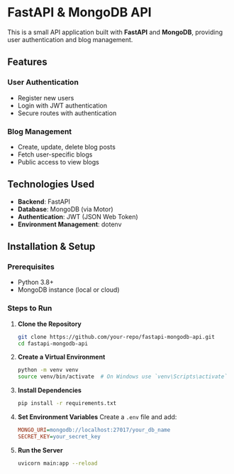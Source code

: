 # FastAPI & MongoDB API

This is a small API application built with **FastAPI** and **MongoDB**, providing user authentication and blog management.

## Features

### User Authentication
- Register new users
- Login with JWT authentication
- Secure routes with authentication

### Blog Management
- Create, update, delete blog posts
- Fetch user-specific blogs
- Public access to view blogs

## Technologies Used
- **Backend**: FastAPI
- **Database**: MongoDB (via Motor)
- **Authentication**: JWT (JSON Web Token)
- **Environment Management**: dotenv

## Installation & Setup

### Prerequisites
- Python 3.8+
- MongoDB instance (local or cloud)

### Steps to Run

1. **Clone the Repository**
   ```bash
   git clone https://github.com/your-repo/fastapi-mongodb-api.git
   cd fastapi-mongodb-api
   ```

2. **Create a Virtual Environment**
   ```bash
   python -m venv venv
   source venv/bin/activate  # On Windows use `venv\Scripts\activate`
   ```

3. **Install Dependencies**
   ```bash
   pip install -r requirements.txt
   ```

4. **Set Environment Variables**
   Create a `.env` file and add:
   ```ini
   MONGO_URI=mongodb://localhost:27017/your_db_name
   SECRET_KEY=your_secret_key
   ```

5. **Run the Server**
   ```bash
   uvicorn main:app --reload
   ```


